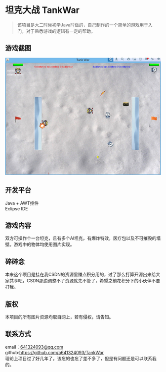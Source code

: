 # 坦克大战 TankWar
> 该项目是大二时候初学Java时做的，自己制作的一个简单的游戏用于入门，对于熟悉游戏的逻辑有一定的帮助。

## 游戏截图

![这里写图片描述](https://github.com/a641324093/TankWar/raw/master/mdImg/tankwar.png)
## 开发平台
Java + AWT控件  
Eclipse IDE
## 游戏内容
双方可操作个一台坦克，且有多个AI坦克，有爆炸特效，医疗包以及不可摧毁的墙壁。游戏中的物体均使用图片实现。

## 碎碎念
本来这个项目是挂在我CSDN的资源里赚点积分用的，过了那么打算开源出来给大家共享吧，CSDN那边调整不了资源就先不管了，希望之前花积分下的小伙伴不要打我。

## 版权
本项目的所有图片资源均取自网上，若有侵权，请告知。

## 联系方式
email：641324093@qq.com  
github:https://github.com/a641324093/TankWar  
理论上项目过了好几年了，该忘的也忘了差不多了，但是有问题还是可以联系我的。


